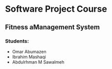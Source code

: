 # Software Project Course 
##  Fitness aManagement System
### Students: 
- Omar Abumazen
- Ibrahim Mashaqi
- Abdulrhman M Sawalmeh 

